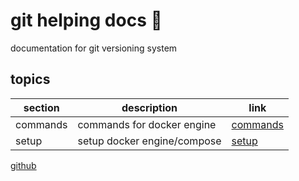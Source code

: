 <!-- omit in toc -->
# git helping docs 🚦

documentation for git versioning system

<!-- omit in toc -->
## topics

| section | description | link |
|--- |--- |--- |
| commands | commands for docker engine | [commands](commands.md) |
| setup | setup docker engine/compose | [setup](setup.md) |

[github](https://github.com/)
